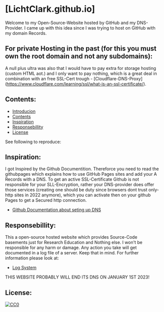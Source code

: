 # [LichtClark.github.io]
Welcome to my Open-Source-Website hosted by GitHub and my DNS-Provider. I came up with this idea since I was trying to host on GitHub with my domain Records.


## For private Hosting in the past (for this you must own the root domain and not any subdomains):
A null plus ultra was also that I would have to pay extra for storage hosting (custom HTML aot.) and I only want to pay nothing, which is a great deal in combination with an free SSL-Cert trough - [Cloudflare-DNS-Proxy]
(https://www.cloudflare.com/learning/ssl/what-is-an-ssl-certificate/).

## Contents:
 - [Introducion](test-seite-fuer-domain)
  - [Contents](#Contents)
  - [Inspiration](#Inspiration)
  - [Responsebillity](#Responsebillity)
  - [License](#License)

See following to reproduce: 

## Inspiration:
I got Inspired by the Github Documentition. Thereforce you need to read the githubpages which explains how to use GitHub Pages sites and add your A Records with a DNS.
To get an active SSL-Certificate Github is not responsible for your SLL-Encryption, rather your DNS-provider does offer those services (creating one should be duty since browsers dont trust only-http sites in 2022 anymore), which you can activate then on your github Pages to get a Secured http connection.
 - [Github Documentation about seting up DNS](https://docs.github.com/en/pages/configuring-a-custom-domain-for-your-github-pages-site/managing-a-custom-domain-for-your-github-pages-site)

## Responsebillity:
This a open-source hosted website which provides Source-Code basements just for Research Education and Nothing else.
I won't be responsible for any harm or damage. Any action you take will get documented in a log file of a server. Keep that in mind. For further information please look at:  
- [Log System](https://docs.gitlab.com/ee/administration/logs.html)

THIS WEBSITE PROBABLY WILL END ITS DNS ON JANUARY 1ST 2023!

## License:
[![CC0](https://licensebuttons.net/p/zero/1.0/88x31.png)](https://creativecommons.org/publicdomain/zero/1.0/)
